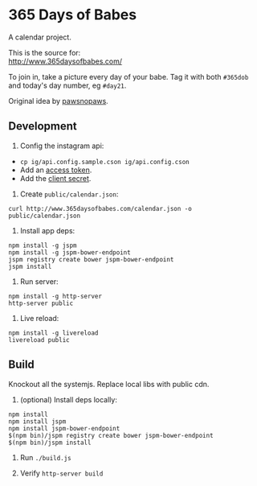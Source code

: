 # 365 Days of Babes

A calendar project.

This is the source for:  
http://www.365daysofbabes.com/

To join in, take a picture every day of your babe. Tag it with both
`#365dob` and today's day number, eg `#day21`.

Original idea by [pawsnopaws](https://www.instagram.com/pawsnopaws/).


## Development

1. Config the instagram api:

  * `cp ig/api.config.sample.cson ig/api.config.cson`
  * Add an [access token](https://api.instagram.com/oauth/authorize/?client_id=bd819b765410490f8503a4558d7a8186&redirect_uri=http://www.365daysofbabes.com&response_type=token&scope=public_content).
  * Add the [client secret](https://www.instagram.com/developer/clients/manage/).


1. Create `public/calendar.json`:
  ```
  curl http://www.365daysofbabes.com/calendar.json -o public/calendar.json
  ```

1. Install app deps:
  ```
  npm install -g jspm
  npm install -g jspm-bower-endpoint
  jspm registry create bower jspm-bower-endpoint
  jspm install
  ```


1. Run server:
  ```
  npm install -g http-server
  http-server public
  ```

1. Live reload:
  ```
  npm install -g livereload
  livereload public
  ```

## Build

Knockout all the systemjs. Replace local libs with public cdn.

1. (optional) Install deps locally:
  ```
  npm install
  npm install jspm
  npm install jspm-bower-endpoint
  $(npm bin)/jspm registry create bower jspm-bower-endpoint
  $(npm bin)/jspm install
  ```

1. Run `./build.js`

1. Verify `http-server build`
